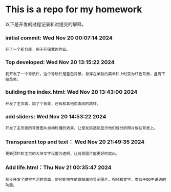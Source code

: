 # This is a repo for my homework
以下是开发的过程记录和对提交的解释。
### initial commit: Wed Nov 20 00:07:14 2024
    开了一个新仓库，用于存储我的作业。

### Top developed: Wed Nov 20 13:15:22 2024
    我开发了一个导航栏，这个导航栏是蓝色背景，悬浮在单独的菜单栏上时变为红色背景，且有下拉菜单。

### **building the index.html: Wed Nov 20 13:43:00 2024**
    开发了主页面，加了个背景，还有和其他页面间的跳转。

### add sliders: Wed Nov 20 14:53:22 2024
    开发了主页面的背景图片自动轮播的效果，让室友挑选能显示他们成分的照片放在背景上。

### Transparent top and text： Wed Nov 20 21:49:35 2024
    更新顶栏和主页的大块文字设置为透明，让背景图片能更好的突出。


### Add life.html：Thu Nov 21 00:35:47 2024
    初步开发了寝室生活的页面，使它能够在前端简单地显示图片，视频和文字，类似于QQ中说说的功能。